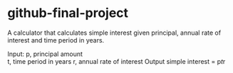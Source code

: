 # github-final-project

A calculator that calculates simple interest given principal, annual rate of interest and time period in years.

Input:
   p, principal amount  
   t, time period in years
   r, annual rate of interest
Output
   simple interest = p*t*r
